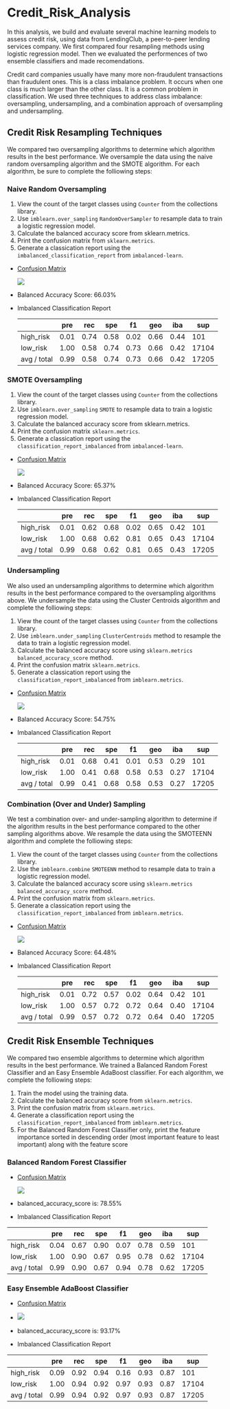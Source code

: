 # Credit_Risk_Analysis

In this analysis, we build and evaluate several machine learning models to assess credit risk, using data from LendingClub, a peer-to-peer lending services company.
We first compared four resampling methods using logistic regression model. Then we evaluated the performences of two ensemble classifiers and made recomendations.

Credit card companies usually have many more non-fraudulent transactions than fraudulent ones. This is a class imbalance problem. It occurs when one class is much larger than the other class. It is a common problem in classification. We used three techniques to address class imbalance: oversampling, undersampling, and a combination approach of oversampling and undersampling. 

## Credit Risk Resampling Techniques

We compared two oversampling algorithms to determine which algorithm results in the best performance. We oversample the data using the naive random oversampling algorithm and the SMOTE algorithm. For each algorithm, be sure to complete the folliowing steps:

### Naive Random Oversampling

1. View the count of the target classes using `Counter` from the collections library. 
3. Use `imblearn.over_sampling` `RandomOverSampler` to resample data to train a logistic regression model.
3. Calculate the balanced accuracy score from sklearn.metrics.
4. Print the confusion matrix from `sklearn.metrics`.
5. Generate a classication report using the `imbalanced_classification_report` from `imbalanced-learn`.

- [Confusion Matrix](https://github.com/karenmxm/Credit_Risk_Analysis/blob/master/Images/Naive_Confusion_Matrix.png)
 
  <img src=https://github.com/karenmxm/Credit_Risk_Analysis/blob/master/Images/Naive_Confusion_Matrix.png>
 
- Balanced Accuracy Score: 66.03%

- Imbalanced Classification Report

  |               | pre | rec | spe | f1 | geo | iba | sup |
  | :-------------|-----|-----|-----|----|-----|-----|-----|
  | high_risk     | 0.01 | 0.74 | 0.58 | 0.02 | 0.66 | 0.44 | 101 |
  | low_risk      | 1.00 | 0.58 | 0.74 | 0.73 | 0.66 | 0.42 | 17104 |
  | avg / total   | 0.99 | 0.58 | 0.74 | 0.73 | 0.66 | 0.42 | 17205 |


### SMOTE Oversampling

1. View the count of the target classes using `Counter` from the collections library. 
3. Use `imblearn.over_sampling` `SMOTE` to resample data to train a logistic regression model.
3. Calculate the balanced accuracy score from sklearn.metrics.
4. Print the confusion matrix `sklearn.metrics`.
5. Generate a classication report using the ` classification_report_imbalanced` from `imbalanced-learn`.

- [Confusion Matrix](https://github.com/karenmxm/Credit_Risk_Analysis/blob/master/Images/SMOTE_Confusion_Matrix.png)

  <img src=https://github.com/karenmxm/Credit_Risk_Analysis/blob/master/Images/SMOTE_Confusion_Matrix.png>

- Balanced Accuracy Score: 65.37%

- Imbalanced Classification Report

  |               | pre | rec | spe | f1 | geo | iba | sup |
  | :-------------|-----|-----|-----|----|-----|-----|-----|
  | high_risk     | 0.01 | 0.62 | 0.68 | 0.02 | 0.65 | 0.42 | 101 |
  | low_risk      | 1.00 | 0.68 | 0.62 | 0.81 | 0.65 | 0.43 | 17104 |
  | avg / total   | 0.99 | 0.68 | 0.62 | 0.81 | 0.65 | 0.43 | 17205 | 


### Undersampling

We also used an undersampling algorithms to determine which algorithm results in the best performance compared to the oversampling algorithms above. We undersample the data using the Cluster Centroids algorithm and complete the folliowing steps:

1. View the count of the target classes using `Counter` from the collections library. 
3. Use `imblearn.under_sampling` `ClusterCentroids` method to resample the data to train a logistic regression model.
3. Calculate the balanced accuracy score using `sklearn.metrics` `balanced_accuracy_score` method.
4. Print the confusion matrix `sklearn.metrics`.
5. Generate a classication report using the `classification_report_imbalanced` from `imblearn.metrics`.

- [Confusion Matrix](https://github.com/karenmxm/Credit_Risk_Analysis/blob/master/Images/Undersampling_Confusion_Matrix.png)

  <img src=https://github.com/karenmxm/Credit_Risk_Analysis/blob/master/Images/Undersampling_Confusion_Matrix.png>

- Balanced Accuracy Score: 54.75%

- Imbalanced Classification Report

  |               | pre | rec | spe | f1 | geo | iba | sup |
  | :-------------|-----|-----|-----|----|-----|-----|-----|
  | high_risk     | 0.01 | 0.68 | 0.41 | 0.01 | 0.53 | 0.29 | 101 |
  | low_risk      | 1.00 | 0.41 | 0.68 | 0.58 | 0.53 | 0.27 | 17104 |
  | avg / total   | 0.99 | 0.41 | 0.68 | 0.58 | 0.53 | 0.27 | 17205 | 
  
  
### Combination (Over and Under) Sampling

We test a combination over- and under-sampling algorithm to determine if the algorithm results in the best performance compared to the other sampling algorithms above. We resample the data using the SMOTEENN algorithm and complete the folliowing steps:

1. View the count of the target classes using `Counter` from the collections library. 
3. Use the `imblearn.combine` `SMOTEENN` method to resample data to train a logistic regression model.
3. Calculate the balanced accuracy score using `sklearn.metrics` `balanced_accuracy_score` method.
4. Print the confusion matrix from `sklearn.metrics`.
5. Generate a classication report using the `classification_report_imbalanced` from `imblearn.metrics`.

- [Confusion Matrix](https://github.com/karenmxm/Credit_Risk_Analysis/blob/master/Images/CombinationSampling_Confusion_Matrix.png)

  <img src=https://github.com/karenmxm/Credit_Risk_Analysis/blob/master/Images/CombinationSampling_Confusion_Matrix.png>
  
- Balanced Accuracy Score: 64.48%

- Imbalanced Classification Report

  |               | pre | rec | spe | f1 | geo | iba | sup |
  | :-------------|-----|-----|-----|----|-----|-----|-----|
  | high_risk     | 0.01 | 0.72 | 0.57 | 0.02 | 0.64 | 0.42 |  101 |
  | low_risk      | 1.00 | 0.57 | 0.72 | 0.72 | 0.64 | 0.40 | 17104 |
  | avg / total   | 0.99 | 0.57 | 0.72 | 0.72 | 0.64 | 0.40 | 17205 | 

## Credit Risk Ensemble Techniques

We compared two ensemble algorithms to determine which algorithm results in the best performance. We trained a Balanced Random Forest Classifier and an Easy Ensemble AdaBoost classifier. For each algorithm, we complete the folliowing steps:

1. Train the model using the training data.
2. Calculate the balanced accuracy score from `sklearn.metrics`.
3. Print the confusion matrix from `sklearn.metrics`.
4. Generate a classification report using the `classification_report_imbalanced` from `imblearn.metrics`.
5. For the Balanced Random Forest Classifier only, print the feature importance sorted in descending order (most important feature to least important) along with the feature score

### Balanced Random Forest Classifier

 - [Confusion Matrix](https://github.com/karenmxm/Credit_Risk_Analysis/blob/master/Images/Rf_Confusion_Matrix.png)
 
   <img src=https://github.com/karenmxm/Credit_Risk_Analysis/blob/master/Images/Rf_Confusion_Matrix.png>

 - balanced_accuracy_score is: 78.55%
 
 - Imbalanced Classification Report

  |               | pre | rec | spe | f1 | geo | iba | sup |
  | :-------------|-----|-----|-----|----|-----|-----|-----|
  | high_risk     | 0.04 | 0.67 | 0.90 | 0.07 | 0.78 | 0.59 | 101 |
  | low_risk      | 1.00 | 0.90 | 0.67 | 0.95 | 0.78 | 0.62 | 17104 |
  | avg / total   | 0.99 | 0.90 | 0.67 | 0.94 | 0.78 | 0.62 | 17205 |


### Easy Ensemble AdaBoost Classifier

 - [Confusion Matrix](https://github.com/karenmxm/Credit_Risk_Analysis/blob/master/Images/EasyEnsemble_Confusion_Matrix.png)
 
 - <img src=https://github.com/karenmxm/Credit_Risk_Analysis/blob/master/Images/EasyEnsemble_Confusion_Matrix.png>
 
 - balanced_accuracy_score is: 93.17%
 
 - Imbalanced Classification Report

  |               | pre | rec | spe | f1 | geo | iba | sup |
  | :-------------|-----|-----|-----|----|-----|-----|-----|
  | high_risk     | 0.09 | 0.92 | 0.94 | 0.16 | 0.93 | 0.87 |  101 |
  | low_risk      | 1.00 | 0.94 | 0.92 | 0.97 | 0.93 | 0.87 | 17104 |
  | avg / total   | 0.99 | 0.94 | 0.92 | 0.97 | 0.93 | 0.87 | 17205 |

